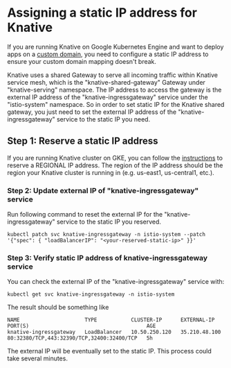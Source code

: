 # Assigning a static IP address for Knative

If you are running Knative on Google Kubernetes Engine and want to deploy 
apps on a [custom domain](./using-a-custom-domain.md), you need to configure a 
static IP address to ensure your custom domain mapping doesn't break.

Knative uses a shared Gateway to serve all incoming traffic within Knative 
service mesh, which is the "knative-shared-gateway" Gateway under 
"knative-serving" namespace. The IP address to access the gateway is the 
external IP address of the "knative-ingressgateway" service under the 
"istio-system" namespace. So in order to set static IP for the Knative shared 
gateway, you just need to set the external IP address of the 
"knative-ingressgateway" service to the static IP you need.

## Step 1: Reserve a static IP address

If you are running Knative cluster on GKE, you can follow the [instructions](https://cloud.google.com/compute/docs/ip-addresses/reserve-static-external-ip-address#reserve_new_static) to reserve a REGIONAL 
IP address. The region of the IP address should be the region your Knative
 cluster is running in (e.g. us-east1, us-central1, etc.).

### Step 2: Update external IP of "knative-ingressgateway" service

Run following command to reset the external IP for the 
"knative-ingressgateway" service to the static IP you reserved.
```shell
kubectl patch svc knative-ingressgateway -n istio-system --patch '{"spec": { "loadBalancerIP": "<your-reserved-static-ip>" }}'
```

### Step 3: Verify static IP address of knative-ingressgateway service

You can check the external IP of the "knative-ingressgateway" service with:
```shell
kubectl get svc knative-ingressgateway -n istio-system
```
The result should be something like
```
NAME                     TYPE           CLUSTER-IP      EXTERNAL-IP     PORT(S)                                      AGE
knative-ingressgateway   LoadBalancer   10.50.250.120   35.210.48.100   80:32380/TCP,443:32390/TCP,32400:32400/TCP   5h
```
The external IP will be eventually set to the static IP. This process could 
take several minutes.
